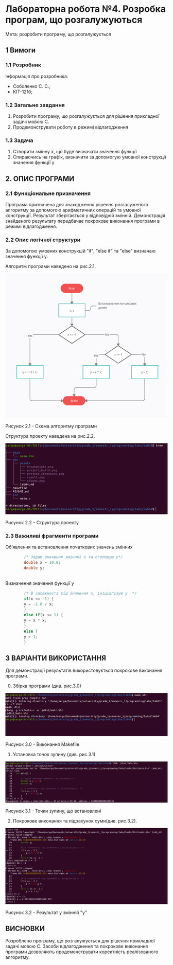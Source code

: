 # Лабораторна робота №4. Розробка програм, що розгалужуються
Мета:  розробити програму, що розгалужується

## 1 Вимоги

### 1.1 Розробник
Інформація про розробника: 
- Соболенко С. С.;
- КІТ-121б;

### 1.2 Загальне завдання
1) Розробити програму, що розгалужується для рішення прикладної задачі мовою С.
2) Продемонструвати роботу в режимі відлагодження

### 1.3 Задача
1. Створити змінну х, що буде визначати значення функції
2. Спираючись на графік, визначити за допомогую умовної конструкції значення функції у

## 2. ОПИС ПРОГРАМИ

### 2.1 Функціональне призначення
Програма призначена для знаходження рішення розгалуженого алгоритму за допомогою арифметичних операцій та умовної конструкції. Результат зберігається у відповідній змінній. Демонстрація знайденого результату передбачає покрокове виконання програми в режимі відлагодження.

### 2.2 Опис логічної структури
За допомогою умовних конструкцій "if", "else if" та "else" визначаю значення функції у.

Алгоритм програми наведено на рис.2.1.

![](assets/scheme.png)

Рисунок 2.1 - Схема алгоритму програми

Структура проекту наведена на рис.2.2.

![](assets/project_structure.png)

Рисунок 2.2 - Структура проекту

### 2.3 Важиливі фрагменти програми

Обʼявлення та встановлення початкових значень змінних
```c
	    /* Задаю значения змінної х та оголошую у*/
	    double x = 10.0;
	    double y;
	
```

Визначення значення функції y

```c
	    /* В залежності від значення х, ініціалізую у  */
	    if(x <= -1) { 
		y = -1.0 / x;
	    }
	    else if(x <= 1) {
		y = x * x;
	    }
	    else {
		y = 1;
	    }
```

##  3 ВАРІАНТИ ВИКОРИСТАННЯ
Для демонстрації результатів використовується покрокове виконання програми.

0) Збірка програми (див. рис.3.0)

![](assets/project_build.png)

Рисунок 3.0 - Виконання Makefile

1) Установка точок зупину (див. рис.3.1)

![](assets/breakpoints.png)

Рисунок 3.1 - Точки зупину, що встановлені

2) Покрокове виконання та підрахунок суми(див. рис.3.2).

![](assets/result.png)

Рисунок 3.2 - Результат у змінній "y" 

##  ВИСНОВКИ
Розроблено програму, що розгалужується для рішення прикладної задачі мовою С. Засоби відлагодження та покрокове виконання програми дозволяють продемонструвати коректність реалізованого алгоритму.
